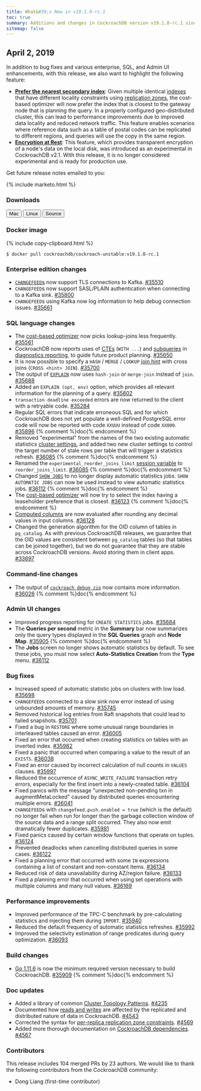 ```yaml
---
title: What&#39;s New in v19.1.0-rc.1
toc: true
summary: Additions and changes in CockroachDB version v19.1.0-rc.1 since version v19.1.0-beta.20190318
sitemap: false
---
```


## April 2, 2019

In addition to bug fixes and various enterprise, SQL, and Admin UI enhancements, with this release, we also want to highlight the following feature:

- [**Prefer the nearest secondary index**](../v19.1/cost-based-optimizer.html#preferring-the-nearest-index): Given multiple identical [indexes](../v19.1/indexes.html) that have different locality constraints using [replication zones](../v19.1/configure-replication-zones.html), the cost-based optimizer will now prefer the index that is closest to the gateway node that is planning the query. In a properly configured geo-distributed cluster, this can lead to performance improvements due to improved data locality and reduced network traffic. This feature enables scenarios where reference data such as a table of postal codes can be replicated to different regions, and queries will use the copy in the same region.
- [**Encryption at Rest**](../v19.1/encryption.html#encryption-at-rest-enterprise): This feature, which provides transparent encryption of a node's data on the local disk, was introduced as an experimental in CockroachDB v2.1. With this release, it is no longer considered experimental and is ready for production use.

Get future release notes emailed to you:

{% include marketo.html %}

### Downloads

<div id="os-tabs" class="clearfix os-tabs_button-outline-primary">
    <a href="https://binaries.cockroachdb.com/cockroach-v19.1.0-rc.1.darwin-10.9-amd64.tgz"><button id="mac" data-eventcategory="mac-binary-release-notes">Mac</button></a>
    <a href="https://binaries.cockroachdb.com/cockroach-v19.1.0-rc.1.linux-amd64.tgz"><button id="linux" data-eventcategory="linux-binary-release-notes">Linux</button></a>
    <a href="https://binaries.cockroachdb.com/cockroach-v19.1.0-rc.1.src.tgz"><button id="source" data-eventcategory="source-release-notes">Source</button></a>
</div>

### Docker image

{% include copy-clipboard.html %}
~~~shell
$ docker pull cockroachdb/cockroach-unstable:v19.1.0-rc.1
~~~

### Enterprise edition changes

- [`CHANGEFEED`s](../v19.1/create-changefeed.html) now support TLS connections to Kafka. [#35510][#35510]
- `CHANGEFEED`s now support SASL/PLAIN authentication when connecting to a Kafka sink. [#35800][#35800]
- `CHANGEFEED`s using Kafka now log information to help debug connection issues. [#35661][#35661]

### SQL language changes

- The [cost-based optimizer](../v19.1/cost-based-optimizer.html) now picks lookup-joins less frequently. [#35561][#35561]
- CockroachDB now reports uses of [CTEs](../v19.1/common-table-expressions.html) (`WITH ...`) and [subqueries](../v19.1/subqueries.html) in [diagnostics reporting](../v19.1/diagnostics-reporting.html), to guide future product planning. [#35650][#35650]
- It is now possible to specify a `HASH` / `MERGE` / `LOOKUP` [join hint](../v19.1/cost-based-optimizer.html#join-hints) with cross joins (`CROSS <hint> JOIN`). [#35700][#35700]
- The output of [`EXPLAIN`](../v19.1/explain.html) now uses `hash-join` or `merge-join` instead of `join`. [#35688][#35688]
- Added an `EXPLAIN (opt, env)` option, which provides all relevant information for the planning of a query. [#35802][#35802]
- `transaction deadline exceeded` errors are now returned to the client with a retryable code. [#35284][#35284]
- Regular SQL errors that indicate erroneous SQL and for which CockroachDB does not yet populate a well-defined PostgreSQL error code will now be reported with code `XXUUU` instead of code `XX000`. [#35896][#35896] {% comment %}doc{% endcomment %}
- Removed "experimental" from the names of the two existing automatic statistics [cluster settings](../v19.1/cluster-settings.html), and added two new cluster settings to control the target number of stale rows per table that will trigger a statistics refresh. [#36085][#36085] {% comment %}doc{% endcomment %}
- Renamed the `experimental_reorder_joins_limit` [session variable](../v19.1/set-vars.html) to `reorder_joins_limit`. [#36085][#36085] {% comment %}doc{% endcomment %}
- Changed [`SHOW JOBS`](../v19.1/show-jobs.html) to no longer display automatic statistics jobs. `SHOW AUTOMATIC JOBS` can now be used instead to view automatic statistics jobs. [#36112][#36112] {% comment %}doc{% endcomment %}
- The [cost-based optimizer](../v19.1/cost-based-optimizer.html) will now try to select the index having a leaseholder preference that is closest. [#36123][#36123] {% comment %}doc{% endcomment %}
- [Computed columns](../v19.1/computed-columns.html) are now evaluated after rounding any decimal values in input columns. [#36128][#36128]
- Changed the generation algorithm for the OID column of tables in `pg_catalog`. As with previous CockroachDB releases, we guarantee that the OID values are consistent between `pg_catalog` tables (so that tables can be joined together), but we do not guarantee that they are stable across CockroachDB versions. Avoid storing them in client apps. [#33697][#33697]

### Command-line changes

- The output of [`cockroach debug zip`](../v19.1/debug-zip.html) now contains more information. [#36026][#36026] {% comment %}doc{% endcomment %}

### Admin UI changes

- Improved progress reporting for `CREATE STATISTICS` jobs. [#35684][#35684]
- The **Queries per second** metric in the **Summary** bar now summarizes only the query types displayed in the **SQL Queries** graph and **Node Map**. [#35905][#35905] {% comment %}doc{% endcomment %}
- The **Jobs** screen no longer shows automatic statistics by default. To see these jobs, you must now select **Auto-Statistics Creation** from the **Type** menu. [#36112][#36112]

### Bug fixes

- Increased speed of automatic statistic jobs on clusters with low load. [#35698][#35698]
- `CHANGEFEED`s connected to a slow sink now error instead of using unbounded amounts of memory. [#35745][#35745]
- Removed historical log entries from Raft snapshots that could lead to failed snapshots. [#35701][#35701]
- Fixed a bug in `RESTORE` where some unusual range boundaries in interleaved tables caused an error. [#36005][#36005]
- Fixed an error that occurred when creating statistics on tables with an inverted index. [#35982][#35982]
- Fixed a panic that occurred when comparing a value to the result of an `EXISTS`. [#36038][#36038]
- Fixed an error caused by incorrect calculation of null counts in `VALUES` clauses. [#35997][#35997]
- Reduced the occurrence of `ASYNC_WRITE_FAILURE` transaction retry errors, especially for the first insert into a newly-created table. [#36104][#36104]
- Fixed panics with the message "unexpected non-pending txn in augmentMetaLocked" caused by distributed queries encountering multiple errors. [#36041][#36041]
- `CHANGEFEED`s with `changefeed.push.enabled = true` (which is the default) no longer fail when run for longer than the garbage collection window of the source data and a range split occurred. They also now emit dramatically fewer duplicates. [#35981][#35981]
- Fixed panics caused by certain window functions that operate on tuples. [#36124][#36124]
- Prevented deadlocks when cancelling distributed queries in some cases. [#36122][#36122]
- Fixed a planning error that occurred with some `IN` expressions containing a list of constant and non-constant items. [#36134][#36134]
- Reduced risk of data unavailability during AZ/region failure. [#36133][#36133]
- Fixed a planning error that occurred when using set operations with multiple columns and many null values. [#36169][#36169]

### Performance improvements

- Improved performance of the TPC-C benchmark by pre-calculating statistics and injecting them during `IMPORT`. [#35940][#35940]
- Reduced the default frequency of automatic statistics refreshes. [#35992][#35992]
- Improved the selectivity estimation of range predicates during query optimization. [#36093][#36093]

### Build changes

- [Go 1.11.6](https://golang.org/dl/) is now the minimum required version necessary to build CockroachDB. [#35909][#35909] {% comment %}doc{% endcomment %}

### Doc updates

- Added a library of common [Cluster Topology Patterns](../v19.1/topology-patterns.html). [#4235](https://github.com/cockroachdb/docs/pull/4235)
- Documented how [reads and writes](../v19.1/architecture/reads-and-writes-overview.html) are affected by the replicated and distributed nature of data in CockroachDB. [#4543](https://github.com/cockroachdb/docs/pull/4543)
- Corrected the syntax for [per-replica replication zone constraints](../v19.1/configure-replication-zones.html#scope-of-constraints). [#4569](https://github.com/cockroachdb/docs/pull/4569)
- Added more thorough documentation on [CockroachDB dependencies](../v19.1/recommended-production-settings.html#dependencies). [#4567](https://github.com/cockroachdb/docs/pull/4567)

### Contributors

This release includes 104 merged PRs by 23 authors. We would like to thank the following contributors from the CockroachDB community:

- Dong Liang (first-time contributor)

[#33697]: https://github.com/cockroachdb/cockroach/pull/33697
[#35284]: https://github.com/cockroachdb/cockroach/pull/35284
[#35440]: https://github.com/cockroachdb/cockroach/pull/35440
[#35510]: https://github.com/cockroachdb/cockroach/pull/35510
[#35561]: https://github.com/cockroachdb/cockroach/pull/35561
[#35650]: https://github.com/cockroachdb/cockroach/pull/35650
[#35661]: https://github.com/cockroachdb/cockroach/pull/35661
[#35684]: https://github.com/cockroachdb/cockroach/pull/35684
[#35688]: https://github.com/cockroachdb/cockroach/pull/35688
[#35698]: https://github.com/cockroachdb/cockroach/pull/35698
[#35700]: https://github.com/cockroachdb/cockroach/pull/35700
[#35701]: https://github.com/cockroachdb/cockroach/pull/35701
[#35728]: https://github.com/cockroachdb/cockroach/pull/35728
[#35745]: https://github.com/cockroachdb/cockroach/pull/35745
[#35800]: https://github.com/cockroachdb/cockroach/pull/35800
[#35802]: https://github.com/cockroachdb/cockroach/pull/35802
[#35896]: https://github.com/cockroachdb/cockroach/pull/35896
[#35905]: https://github.com/cockroachdb/cockroach/pull/35905
[#35909]: https://github.com/cockroachdb/cockroach/pull/35909
[#35940]: https://github.com/cockroachdb/cockroach/pull/35940
[#35981]: https://github.com/cockroachdb/cockroach/pull/35981
[#35982]: https://github.com/cockroachdb/cockroach/pull/35982
[#35992]: https://github.com/cockroachdb/cockroach/pull/35992
[#35997]: https://github.com/cockroachdb/cockroach/pull/35997
[#36005]: https://github.com/cockroachdb/cockroach/pull/36005
[#36026]: https://github.com/cockroachdb/cockroach/pull/36026
[#36038]: https://github.com/cockroachdb/cockroach/pull/36038
[#36041]: https://github.com/cockroachdb/cockroach/pull/36041
[#36085]: https://github.com/cockroachdb/cockroach/pull/36085
[#36093]: https://github.com/cockroachdb/cockroach/pull/36093
[#36104]: https://github.com/cockroachdb/cockroach/pull/36104
[#36112]: https://github.com/cockroachdb/cockroach/pull/36112
[#36122]: https://github.com/cockroachdb/cockroach/pull/36122
[#36123]: https://github.com/cockroachdb/cockroach/pull/36123
[#36124]: https://github.com/cockroachdb/cockroach/pull/36124
[#36128]: https://github.com/cockroachdb/cockroach/pull/36128
[#36133]: https://github.com/cockroachdb/cockroach/pull/36133
[#36134]: https://github.com/cockroachdb/cockroach/pull/36134
[#36169]: https://github.com/cockroachdb/cockroach/pull/36169
